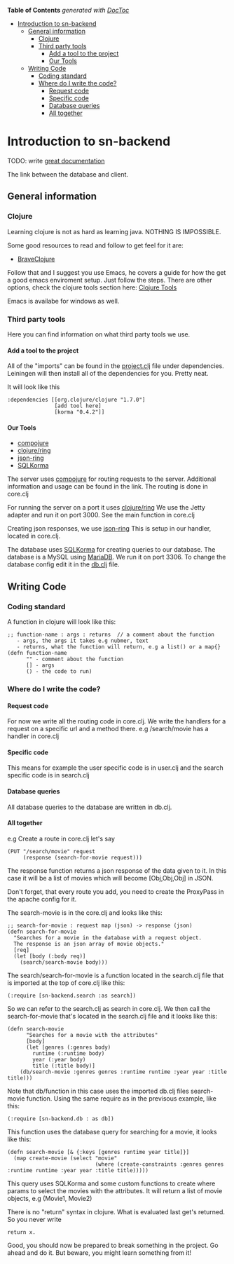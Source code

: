 **Table of Contents**  *generated with [DocToc](http://doctoc.herokuapp.com/)*

- [Introduction to sn-backend](#introduction-to-sn-backend)
	- [General information](#general-information)
		- [Clojure](#clojure)
		- [Third party tools](#third-party-tools)
			- [Add a tool to the project](#add-a-tool-to-the-project)
			- [Our Tools](#our-tools)
	- [Writing Code](#writing-code)
		- [Coding standard](#coding-standard)
		- [Where do I write the code?](#where-do-i-write-the-code)
			- [Request code](#request-code)
			- [Specific code](#specific-code)
			- [Database queries](#database-queries)
			- [All together](#all-together)

# Introduction to sn-backend
TODO: write [great documentation](http://jacobian.org/writing/what-to-write/) 

The link between the database and client.

## General information
### Clojure
Learning clojure is not as hard as learning java. NOTHING IS IMPOSSIBLE.

Some good resources to read and follow to get feel for it are:
* [BraveClojure](http://www.braveclojure.com/introduction/)

Follow that and I suggest you use Emacs, he covers a guide for how the get a good emacs enviroment setup. Just follow the steps.
There are other options, check the clojure tools section here: [Clojure Tools](http://clojure.org/getting_started)

Emacs is availabe for windows as well.
### Third party tools
Here you can find information on what third party tools we use.

#### Add a tool to the project
All of the "imports" can be found in the [project.clj](https://github.com/Fruitschinpo/sn-backend/blob/master/project.clj) file under dependencies. Leiningen will then install all of the dependencies for you. Pretty neat.

It will look like this
```
:dependencies [[org.clojure/clojure "1.7.0"]
               [add tool here]
               [korma "0.4.2"]]
```

#### Our Tools
* [compojure](https://github.com/weavejester/compojure)
* [clojure/ring](https://github.com/ring-clojure/ring)
* [json-ring](https://github.com/ring-clojure/ring-json)
* [SQLKorma](http://sqlkorma.com/docs)

The server uses [compojure](https://github.com/weavejester/compojure) for routing requests to the server. Additional information and usage can be found in the link. The routing is done in core.clj

For running the server on a port it uses [clojure/ring](https://github.com/ring-clojure/ring) We use the Jetty adapter and run it on port 3000. See the main function in core.clj

Creating json responses, we use [json-ring](https://github.com/ring-clojure/ring-json) This is setup in our handler, located in core.clj.

The database uses [SQLKorma](http://sqlkorma.com/docs) for creating queries to our database. The database is a MySQL using [MariaDB](https://mariadb.org/). We run it on port 3306. To change the database config edit it in the [db.clj](https://github.com/Fruitschinpo/sn-backend/blob/master/src/sn_backend/db.clj) file.

## Writing Code
### Coding standard
A function in clojure will look like this:
```
;; function-name : args : returns  // a comment about the function
   - args, the args it takes e.g nubmer, text 
   - returns, what the function will return, e.g a list() or a map{}
(defn function-name
      "" - comment about the function
      [] - args
      () - the code to run)
```
### Where do I write the code?
#### Request code
For now we write all the routing code in core.clj. We write the handlers for a request on a specific url and a method there. e.g /search/movie has a handler in core.clj 
#### Specific code
This means for example the user specific code is in user.clj and the search specific code is in search.clj
#### Database queries
All database queries to the database are written in db.clj.

#### All together
e.g Create a route in core.clj let's say 
```
(PUT "/search/movie" request
     (response (search-for-movie request)))
```
The response function returns a json response of the data given to it. In this case it will be a list of movies which will become [Obj,Obj,Obj] in JSON.

Don't forget, that every route you add, you need to create the ProxyPass in the apache config for it.

The search-movie is in the core.clj and looks like this:
```
;; search-for-movie : request map (json) -> response (json)
(defn search-for-movie 
  "Searches for a movie in the database with a request object.
  The response is an json array of movie objects."
  [req]
  (let [body (:body req)]
    (search/search-movie body)))
```
The search/search-for-movie is a function located in the search.clj file that is imported at the top of core.clj like this:
```
(:require [sn-backend.search :as search])
```
So we can refer to the search.clj as search in core.clj. We then call the search-for-movie that's located in the search.clj file and it looks like this:
```
(defn search-movie       
      "Searches for a movie with the attributes"
      [body]
      (let [genres (:genres body)
        runtime (:runtime body)
        year (:year body)
        title (:title body)]
    (db/search-movie :genres genres :runtime runtime :year year :title title)))
```
Note that db/function in this case uses the imported db.clj files search-movie function. Using the same require as in the previsous example, like this:
```
(:require [sn-backend.db : as db])        
```
This function uses the database query for searching for a movie, it looks like this:
```
(defn search-movie [& {:keys [genres runtime year title]}]
  (map create-movie (select "movie"
                            (where (create-constraints :genres genres :runtime runtime :year year :title title)))))
```
This query uses SQLKorma and some custom functions to create where params to select the movies with the attributes. It will return a list of movie objects, e.g (Movie1, Movie2)

There is no "return" syntax in clojure. What is evaluated last get's returned. So you never write 
```
return x.
```

Good, you should now be prepared to break something in the project. Go ahead and do it. But beware, you might learn something from it!